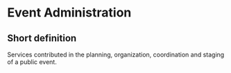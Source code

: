 # Event Administration
## Short definition
Services contributed in the planning, organization, coordination and staging of a public event.
